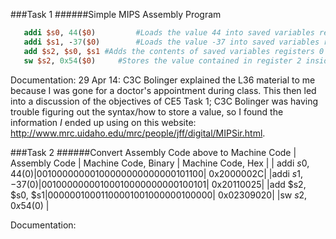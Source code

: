 ###Task 1
######Simple MIPS Assembly Program

```mips
   addi $s0, 44($0)         #Loads the value 44 into saved variables register 0
   addi $s1, -37($0)        #Loads the value -37 into saved variables register 1
   add $s2, $s0, $s1 #Adds the contents of saved variables registers 0 and 1 and stores the result in register 2
   sw $s2, 0x54($0)     #Stores the value contained in register 2 inside memory address x54 (hex value)
```

Documentation: 29 Apr 14: C3C Bolinger explained the L36 material to me because I was gone for a doctor's appointment during class. This then led into a discussion of the objectives of CE5 Task 1; C3C Bolinger was having trouble figuring out the syntax/how to store a value, so I found the information *I* ended up using on this website: http://www.mrc.uidaho.edu/mrc/people/jff/digital/MIPSir.html.


###Task 2
######Convert Assembly Code above to Machine Code
|  Assembly Code  | Machine Code, Binary  | Machine Code, Hex  |
| addi $s0, 44($0)|00100000000100000000000000101100| 0x2000002C|
|addi $s1, -37($0)|00100000000100010000000000100101| 0x20110025|
|add $s2, $s0, $s1|00000010001100001001000000100000| 0x02309020|
|sw $s2, 0x54($0) |


Documentation: 
